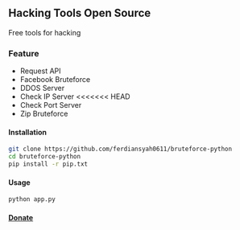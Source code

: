 ## Hacking Tools Open Source
Free tools for hacking
### Feature
- Request API
- Facebook Bruteforce
- DDOS Server
- Check IP Server
<<<<<<< HEAD
- Check Port Server
- Zip Bruteforce
#### Installation
```bash
git clone https://github.com/ferdiansyah0611/bruteforce-python
cd bruteforce-python
pip install -r pip.txt
```
#### Usage

```bash
python app.py
```
#### [Donate](https://commerce.coinbase.com/checkout/e9bc198a-71b3-498b-88bf-b1394c207e70)